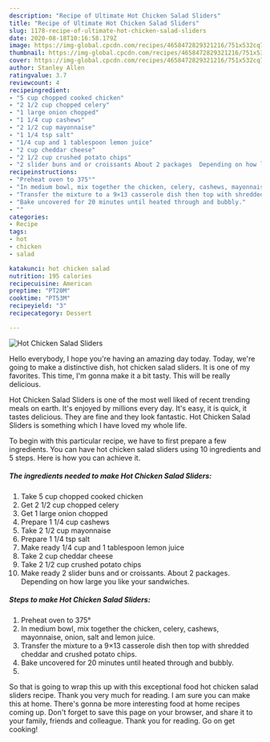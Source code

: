 ```yaml
---
description: "Recipe of Ultimate Hot Chicken Salad Sliders"
title: "Recipe of Ultimate Hot Chicken Salad Sliders"
slug: 1178-recipe-of-ultimate-hot-chicken-salad-sliders
date: 2020-08-18T10:16:58.179Z
image: https://img-global.cpcdn.com/recipes/4658472829321216/751x532cq70/hot-chicken-salad-sliders-recipe-main-photo.jpg
thumbnail: https://img-global.cpcdn.com/recipes/4658472829321216/751x532cq70/hot-chicken-salad-sliders-recipe-main-photo.jpg
cover: https://img-global.cpcdn.com/recipes/4658472829321216/751x532cq70/hot-chicken-salad-sliders-recipe-main-photo.jpg
author: Stanley Allen
ratingvalue: 3.7
reviewcount: 4
recipeingredient:
- "5 cup chopped cooked chicken"
- "2 1/2 cup chopped celery"
- "1 large onion chopped"
- "1 1/4 cup cashews"
- "2 1/2 cup mayonnaise"
- "1 1/4 tsp salt"
- "1/4 cup and 1 tablespoon lemon juice"
- "2 cup cheddar cheese"
- "2 1/2 cup crushed potato chips"
- "2 slider buns and or croissants About 2 packages  Depending on how large you like your sandwiches"
recipeinstructions:
- "Preheat oven to 375°"
- "In medium bowl, mix together the chicken, celery, cashews, mayonnaise, onion, salt and lemon juice."
- "Transfer the mixture to a 9×13 casserole dish then top with shredded cheddar and crushed potato chips."
- "Bake uncovered for 20 minutes until heated through and bubbly."
- ""
categories:
- Recipe
tags:
- hot
- chicken
- salad

katakunci: hot chicken salad 
nutrition: 195 calories
recipecuisine: American
preptime: "PT20M"
cooktime: "PT53M"
recipeyield: "3"
recipecategory: Dessert

---
```



![Hot Chicken Salad Sliders](https://img-global.cpcdn.com/recipes/4658472829321216/751x532cq70/hot-chicken-salad-sliders-recipe-main-photo.jpg)

Hello everybody, I hope you're having an amazing day today. Today, we're going to make a distinctive dish, hot chicken salad sliders. It is one of my favorites. This time, I'm gonna make it a bit tasty. This will be really delicious.

Hot Chicken Salad Sliders is one of the most well liked of recent trending meals on earth. It's enjoyed by millions every day. It's easy, it is quick, it tastes delicious. They are fine and they look fantastic. Hot Chicken Salad Sliders is something which I have loved my whole life.




To begin with this particular recipe, we have to first prepare a few ingredients. You can have hot chicken salad sliders using 10 ingredients and 5 steps. Here is how you can achieve it.

<!--inarticleads1-->

##### The ingredients needed to make Hot Chicken Salad Sliders:

1. Take 5 cup chopped cooked chicken
1. Get 2 1/2 cup chopped celery
1. Get 1 large onion chopped
1. Prepare 1 1/4 cup cashews
1. Take 2 1/2 cup mayonnaise
1. Prepare 1 1/4 tsp salt
1. Make ready 1/4 cup and 1 tablespoon lemon juice
1. Take 2 cup cheddar cheese
1. Take 2 1/2 cup crushed potato chips
1. Make ready 2 slider buns and or croissants. About 2 packages.  Depending on how large you like your sandwiches.




<!--inarticleads2-->

##### Steps to make Hot Chicken Salad Sliders:

1. Preheat oven to 375°
1. In medium bowl, mix together the chicken, celery, cashews, mayonnaise, onion, salt and lemon juice.
1. Transfer the mixture to a 9×13 casserole dish then top with shredded cheddar and crushed potato chips.
1. Bake uncovered for 20 minutes until heated through and bubbly.
1. 




So that is going to wrap this up with this exceptional food hot chicken salad sliders recipe. Thank you very much for reading. I am sure you can make this at home. There's gonna be more interesting food at home recipes coming up. Don't forget to save this page on your browser, and share it to your family, friends and colleague. Thank you for reading. Go on get cooking!

